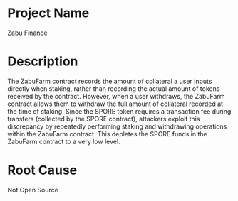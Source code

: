 # Project Name
Zabu Finance

# Description
The ZabuFarm contract records the amount of collateral a user inputs directly when staking, rather than recording the actual amount of tokens received by the contract. However, when a user withdraws, the ZabuFarm contract allows them to withdraw the full amount of collateral recorded at the time of staking. Since the SPORE token requires a transaction fee during transfers (collected by the SPORE contract), attackers exploit this discrepancy by repeatedly performing staking and withdrawing operations within the ZabuFarm contract. This depletes the SPORE funds in the ZabuFarm contract to a very low level.

# Root Cause
Not Open Source